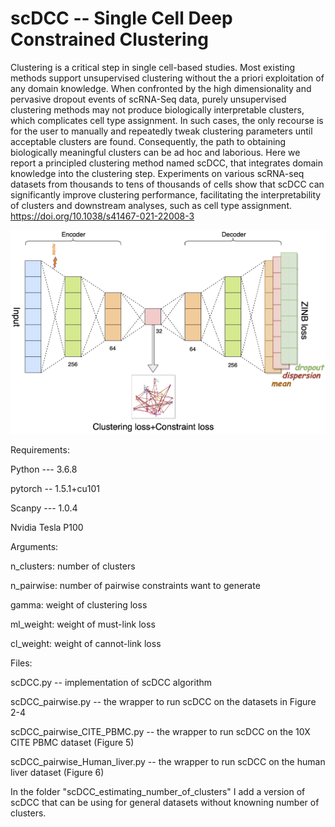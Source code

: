 # scDCC -- Single Cell Deep Constrained Clustering

Clustering is a critical step in single cell-based studies. Most existing methods support unsupervised clustering without the a priori exploitation of any domain knowledge. When confronted by the high dimensionality and pervasive dropout events of scRNA-Seq data, purely unsupervised clustering methods may not produce biologically interpretable clusters, which complicates cell type assignment. In such cases, the only recourse is for the user to manually and repeatedly tweak clustering parameters until acceptable clusters are found. Consequently, the path to obtaining biologically meaningful clusters can be ad hoc and laborious. Here we report a principled clustering method named scDCC, that integrates domain knowledge into the clustering step. Experiments on various scRNA-seq datasets from thousands to tens of thousands of cells show that scDCC can significantly improve clustering performance, facilitating the interpretability of clusters and downstream analyses, such as cell type assignment. https://doi.org/10.1038/s41467-021-22008-3

![alt text](https://github.com/ttgump/scDCC/blob/main/image.png?raw=True)

Requirements:

Python --- 3.6.8

pytorch -- 1.5.1+cu101

Scanpy --- 1.0.4

Nvidia Tesla P100

Arguments:

n_clusters: number of clusters

n_pairwise: number of pairwise constraints want to generate

gamma: weight of clustering loss

ml_weight: weight of must-link loss

cl_weight: weight of cannot-link loss

Files:

scDCC.py -- implementation of scDCC algorithm

scDCC_pairwise.py -- the wrapper to run scDCC on the datasets in Figure 2-4

scDCC_pairwise_CITE_PBMC.py -- the wrapper to run scDCC on the 10X CITE PBMC dataset (Figure 5)

scDCC_pairwise_Human_liver.py -- the wrapper to run scDCC on the human liver dataset (Figure 6)

In the folder "scDCC_estimating_number_of_clusters" I add a version of scDCC that can be using for general datasets without knowning number of clusters.

